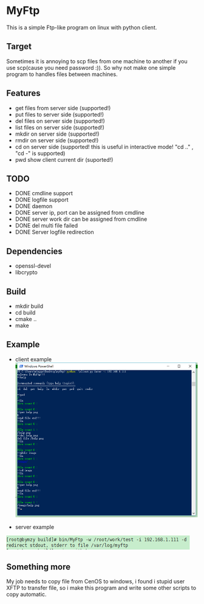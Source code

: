 # MyFtp
This is a simple Ftp-like program on linux with python client.

## Target
Sometimes it is annoying to scp files from one machine to another if you use scp(cause you need password :)). So why not make one simple program to handles files between machines.

## Features
- get files from server side (supported!)
- put files to server side (supported!)
- del files on server side (supported!)
- list files on server side (supported!)
- mkdir on server side (supported!)
- rmdir on server side (supported!)
- cd on server side (supported! this is useful in interactive mode! "cd .." , "cd -" is supported) 
- pwd show client current dir (suported!)


## TODO
- DONE cmdline support     
- DONE logfile support
- DONE daemon
- DONE server ip, port can be assigned from cmdline
- DONE server work dir can be assigned from cmdline
- DONE del multi file failed
- DONE Server logfile redirection

## Dependencies
- openssl-devel
- libcrypto

## Build
- mkdir build
- cd build
- cmake ..
- make

## Example
- client example
![](https://github.com/bymzy/MyFtp/blob/master/imags/help.png)

- server example

![](https://github.com/bymzy/MyFtp/blob/master/imags/server.png)

## Something more
My job needs to copy file from CenOS to windows, i found i stupid user XFTP to transfer file, so i make this program and write some other scripts to copy automatic.

